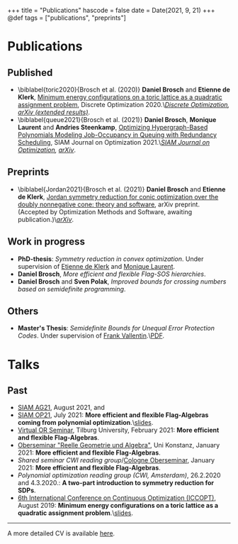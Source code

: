 +++
title = "Publications"
hascode = false
date = Date(2021, 9, 21)
+++
@def tags = ["publications", "preprints"]

# Publications
## Published
* \biblabel{toric2020}{Brosch et al. (2020)} **Daniel Brosch** and **Etienne de Klerk**, [Minimum energy configurations on a toric lattice as a quadratic assignment problem](https://doi.org/10.1016/j.disopt.2020.100612), Discrete Optimization 2020.\\*[Discrete Optimization](https://doi.org/10.1016/j.disopt.2020.100612), [arXiv (extended results)](https://arxiv.org/abs/1908.00872)*.
* \biblabel{queue2021}{Brosch et al. (2021)} **Daniel Brosch**, **Monique Laurent** and **Andries Steenkamp**, [Optimizing Hypergraph-Based Polynomials Modeling Job-Occupancy in Queuing with Redundancy Scheduling](https://doi.org/10.1137/20M1369592), SIAM Journal on Optimization 2021.\\*[SIAM Journal on Optimization](https://doi.org/10.1137/20M1369592), [arXiv](https://arxiv.org/abs/2009.04510)*.

## Preprints
* \biblabel{Jordan2021}{Brosch et al. (2021)} **Daniel Brosch** and **Etienne de Klerk**, [Jordan symmetry reduction for conic optimization over the doubly nonnegative cone: theory and software](https://arxiv.org/abs/2001.11348), arXiv preprint. (Accepted by Optimization Methods and Software, awaiting publication.)\\*[arXiv](https://arxiv.org/abs/2001.11348)*.

## Work in progress
* **PhD-thesis**: *Symmetry reduction in convex optimization*. Under supervision of [Etienne de Klerk](https://sites.google.com/site/homepageetiennedeklerk/) and [Monique Laurent](https://homepages.cwi.nl/~monique/).
* **Daniel Brosch**, *More efficient and flexible Flag-SOS hierarchies*.
* **Daniel Brosch** and **Sven Polak**, *Improved bounds for crossing numbers based on semidefinite programming*.

## Others
* **Master's Thesis**: *Semidefinite Bounds for Unequal Error Protection Codes*. Under supervision of [Frank Vallentin](https://www.mi.uni-koeln.de/opt/frank-vallentin/).\\[PDF](/assets/pdfs/MastersThesis.pdf).

# Talks
## Past
* [SIAM AG21](https://www.siam.org/conferences/cm/conference/ag21), August 2021, and 
* [SIAM OP21](https://www.siam.org/conferences/cm/conference/op21), July 2021: **More efficient and flexible Flag-Algebras coming from polynomial optimization**.\\[slides](/assets/slides/FlagTalkAG21.pdf).
* [Virtual OR Seminar](http://www.tilburguniversity.edu/about/schools/economics-and-management/news/events/seminars/or.htm), Tilburg University, February 2021: **More efficient and flexible Flag-Algebras**.
* [Oberseminar "Reelle Geometrie und Algebra"](https://www.mathematik.uni-konstanz.de/rag/oberseminare/aktuelle-termine/), Uni Konstanz, January 2021: **More efficient and flexible Flag-Algebras**.
* *Shared seminar CWI reading group*/[Cologne Oberseminar](https://www.mi.uni-koeln.de/opt/veranstaltungen/oberseminar/), January 2021: **More efficient and flexible Flag-Algebras**.
* *Polynomial optimization reading group (CWI, Amsterdam)*, 26.2.2020 and 4.3.2020.: **A two-part introduction to symmetry reduction for SDPs**.
* [6th International Conference on Continuous Optimization (ICCOPT)](https://iccopt2019.berlin/), August 2019: **Minimum energy configurations on a toric lattice as a quadratic assignment problem**.\\[slides](/assets/slides/EnergyTalk.pdf).

---

A more detailed CV is available [here](/assets/pdfs/CV.pdf).